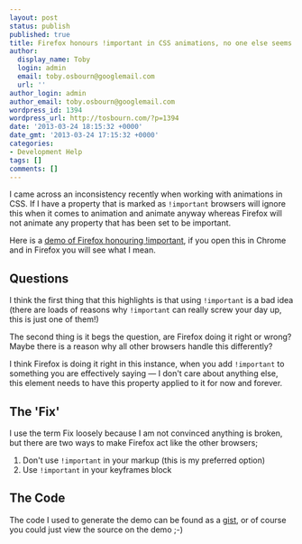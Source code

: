 ```yaml
---
layout: post
status: publish
published: true
title: Firefox honours !important in CSS animations, no one else seems to
author:
  display_name: Toby
  login: admin
  email: toby.osbourn@googlemail.com
  url: ''
author_login: admin
author_email: toby.osbourn@googlemail.com
wordpress_id: 1394
wordpress_url: http://tosbourn.com/?p=1394
date: '2013-03-24 18:15:32 +0000'
date_gmt: '2013-03-24 17:15:32 +0000'
categories:
- Development Help
tags: []
comments: []
---
```

<p>I came across an inconsistency recently when working with animations in CSS. If I have a property that is marked as <code>!important</code> browsers will ignore this when it comes to animation and animate anyway whereas Firefox will not animate any property that has been set to be important.</p>
<p>Here is a <a href="http://tosbourn.com/playground/important/" target="_blank">demo of Firefox honouring !important</a>, if you open this in Chrome and in Firefox you will see what I mean.</p>
<h2>Questions</h2>
<p>I think the first thing that this highlights is that using <code>!important</code> is a bad idea (there are loads of reasons why <code>!important</code> can really screw your day up, this is just one of them!)</p>
<p>The second thing is it begs the question, are Firefox doing it right or wrong? Maybe there is a reason why all other browsers handle this differently?</p>
<p>I think Firefox is doing it right in this instance, when you add <code>!important</code> to something you are effectively saying &mdash; I don't care about anything else, this element needs to have this property applied to it for now and forever.</p>
<h2>The 'Fix'</h2>
<p>I use the term Fix loosely because I am not convinced anything is broken, but there are two ways to make Firefox act like the other browsers;</p>
<ol>
<li>Don't use <code>!important</code> in your markup (this is my preferred option)</li>
<li>Use <code>!important</code> in your keyframes block</li>
</ol>
<h2>The Code</h2>
<p>The code I used to generate the demo can be found as a <a href="https://gist.github.com/tosbourn/5232678" target="_blank">gist</a>, or of course you could just view the source on the demo ;-)</p>
